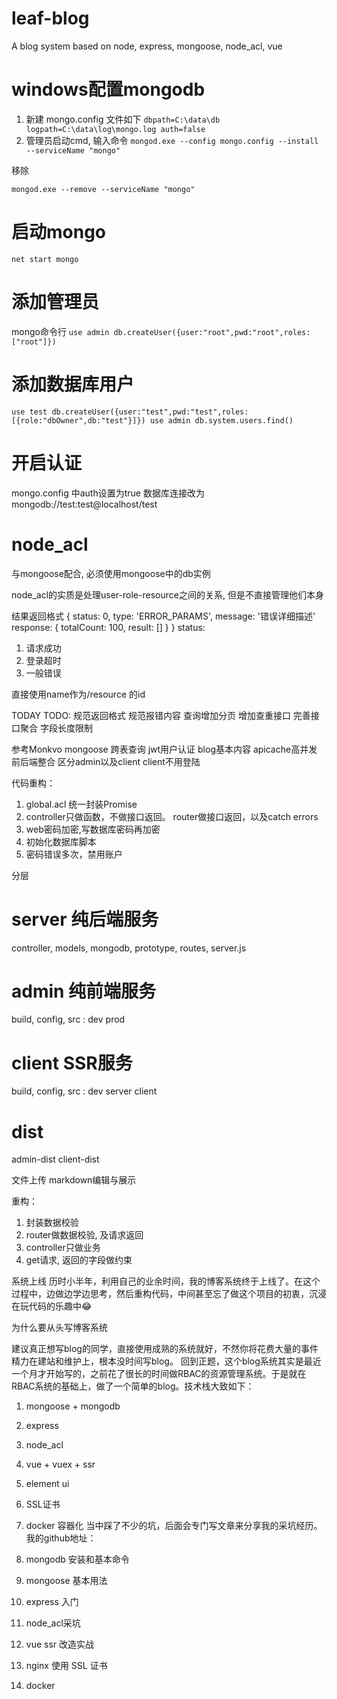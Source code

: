 # leaf-blog
A blog system based on node, express, mongoose, node_acl, vue

# windows配置mongodb

1. 新建 mongo.config 文件如下
`
dbpath=C:\data\db
logpath=C:\data\log\mongo.log
auth=false
`
2. 管理员启动cmd, 输入命令
`mongod.exe --config mongo.config --install --serviceName "mongo"`

移除

`mongod.exe --remove --serviceName "mongo"`

# 启动mongo

`net start mongo`

# 添加管理员

mongo命令行
`
use admin
db.createUser({user:"root",pwd:"root",roles:["root"]})
`

# 添加数据库用户

`
use test
db.createUser({user:"test",pwd:"test",roles:[{role:"dbOwner",db:"test"}]})
use admin
db.system.users.find()
`

# 开启认证
mongo.config 中auth设置为true
数据库连接改为 mongodb://test:test@localhost/test

# node_acl

与mongoose配合, 必须使用mongoose中的db实例

node_acl的实质是处理user-role-resource之间的关系, 但是不直接管理他们本身


结果返回格式
{
    status: 0,
    type: 'ERROR_PARAMS',
    message: '错误详细描述'
    response: {
        totalCount: 100,
        result: []
    }
}
status:
1. 请求成功
2. 登录超时
0. 一般错误


 直接使用name作为/resource 的id

 TODAY TODO:
 规范返回格式
 规范报错内容
 查询增加分页
 增加查重接口
 完善接口聚合
 字段长度限制


 参考Monkvo
 mongoose 跨表查询
 jwt用户认证
 blog基本内容
 apicache高并发
 前后端整合
 区分admin以及client
 client不用登陆



 代码重构：
 1. global.acl 统一封装Promise
 2. controller只做函数，不做接口返回。 router做接口返回，以及catch errors
 3. web密码加密,写数据库密码再加密
 4. 初始化数据库脚本
 5. 密码错误多次，禁用账户


分层
# server 纯后端服务
controller, models, mongodb,  prototype, routes, server.js
# admin 纯前端服务
build, config, src : dev prod
# client SSR服务
build, config, src : dev server client
# dist
admin-dist
client-dist

文件上传
markdown编辑与展示

重构：
1. 封装数据校验
2. router做数据校验, 及请求返回
3. controller只做业务
4. get请求, 返回的字段做约束


系统上线
历时小半年，利用自己的业余时间，我的博客系统终于上线了。在这个过程中，边做边学边思考，然后重构代码，中间甚至忘了做这个项目的初衷，沉浸在玩代码的乐趣中😂

为什么要从头写博客系统

建议真正想写blog的同学，直接使用成熟的系统就好，不然你将花费大量的事件精力在建站和维护上，根本没时间写blog。
回到正题，这个blog系统其实是最近一个月才开始写的，之前花了很长的时间做RBAC的资源管理系统。于是就在RBAC系统的基础上，做了一个简单的blog。技术栈大致如下：
1. mongoose + mongodb
2. express
3. node_acl
4. vue + vuex + ssr
5. element ui
6. SSL证书 
7. docker 容器化
当中踩了不少的坑，后面会专门写文章来分享我的采坑经历。
我的github地址： 


1. mongodb 安装和基本命令

2. mongoose 基本用法

3. express 入门

4. node_acl采坑

5. vue ssr 改造实战

6. nginx 使用 SSL 证书

7. docker 
